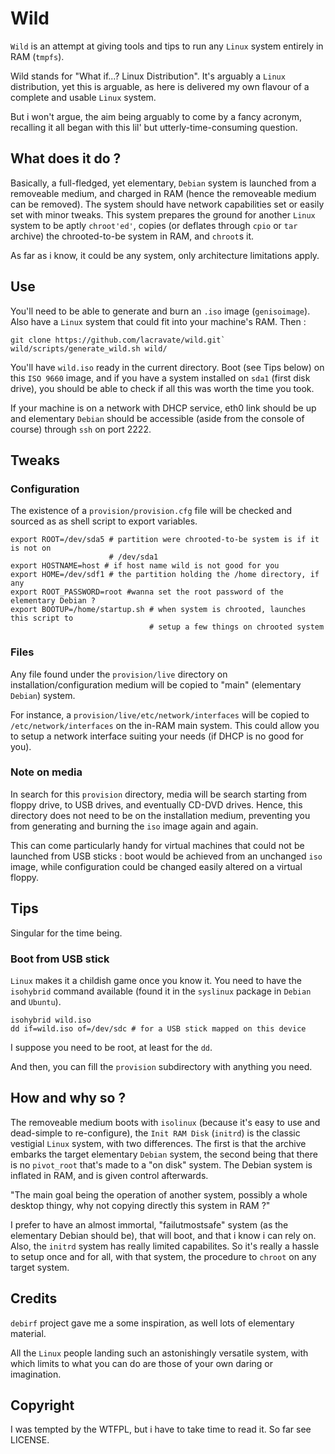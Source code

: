 # Wild

`Wild` is an attempt at giving tools and tips to run any `Linux` system entirely
in RAM (`tmpfs`).

Wild stands for "What if...? Linux Distribution". It's arguably a `Linux`
distribution, yet this is arguable, as here is delivered my own flavour of a
complete and usable `Linux` system.

But i won't argue, the aim being arguably to come by a fancy acronym, recalling
it all began with this lil' but utterly-time-consuming question.

## What does it do ?

Basically, a full-fledged, yet elementary, `Debian` system is launched from a
removeable medium, and charged in RAM (hence the removeable medium can be
removed). The system should have network capabilities set or easily set with
minor tweaks.
This system prepares the ground for another `Linux` system to be aptly
`chroot'ed'`, copies (or deflates through `cpio` or `tar` archive) the
chrooted-to-be system in RAM, and `chroot`s it.

As far as i know, it could be any system, only architecture limitations apply.

## Use

You'll need to be able to generate and burn an `.iso` image (`genisoimage`).
Also have a `Linux` system that could fit into your machine's RAM. Then :

```shell
git clone https://github.com/lacravate/wild.git`
wild/scripts/generate_wild.sh wild/
```

You'll have `wild.iso` ready in the current directory. Boot (see Tips below) on
this `ISO 9660` image, and if you have a system installed on `sda1` (first disk
drive), you should be able to check if all this was worth the time you took.

If your machine is on a network with DHCP service, eth0 link should be up and
elementary `Debian` should be accessible (aside from the console of course)
through `ssh` on port 2222.

## Tweaks

### Configuration

The existence of a `provision/provision.cfg` file will be checked and sourced as
as shell script to export variables.

```
export ROOT=/dev/sda5 # partition were chrooted-to-be system is if it is not on
                      # /dev/sda1
export HOSTNAME=host # if host name wild is not good for you
export HOME=/dev/sdf1 # the partition holding the /home directory, if any
export ROOT_PASSWORD=root #wanna set the root password of the elementary Debian ?
export BOOTUP=/home/startup.sh # when system is chrooted, launches this script to
                               # setup a few things on chrooted system
```

### Files

Any file found under the `provision/live` directory on installation/configuration
medium will be copied to "main" (elementary `Debian`) system.

For instance, a `provision/live/etc/network/interfaces` will be copied to
`/etc/network/interfaces` on the in-RAM main system. This could allow you to
setup a network interface suiting your needs (if DHCP is no good for you).

### Note on media

In search for this `provision` directory, media will be search starting from
floppy drive, to USB drives, and eventually CD-DVD drives. Hence, this
directory does not need to be on the installation medium, preventing you from
generating and burning the `iso` image again and again.

This can come particularly handy for virtual machines that could not be launched
from USB sticks : boot would be achieved from an unchanged `iso` image, while
configuration could be changed easily altered on a virtual floppy.

## Tips

Singular for the time being.

### Boot from USB stick

`Linux` makes it a childish game once you know it. You need to have the
`isohybrid` command available (found it in the `syslinux` package in `Debian`
and `Ubuntu`).

```
isohybrid wild.iso
dd if=wild.iso of=/dev/sdc # for a USB stick mapped on this device
```

I suppose you need to be root, at least for the `dd`.

And then, you can fill the `provision` subdirectory with anything you need.

## How and why so ?

The removeable medium boots with `isolinux` (because it's easy to use and
dead-simple to re-configure), the `Init RAM Disk` (`initrd`) is the classic
vestigial `Linux` system, with two differences. The first is that the archive
embarks the target elementary `Debian` system, the second being that there is no
`pivot_root` that's made to a "on disk" system. The Debian system is inflated in
RAM, and is given control afterwards.

"The main goal being the operation of another system, possibly a whole desktop
thingy, why not copying directly this system in RAM ?"

I prefer to have an almost immortal, "failutmostsafe" system (as the
elementary Debian should be), that will boot, and that i know i can rely on.
Also, the `initrd` system has really limited capabilites. So it's really a
hassle to setup once and for all, with that system, the procedure to `chroot` on
any target system.

## Credits

`debirf` project gave me a some inspiration, as well lots of elementary
material.

All the `Linux` people landing such an astonishingly versatile system, with
which limits to what you can do are those of your own daring or imagination.

## Copyright

I was tempted by the WTFPL, but i have to take time to read it.
So far see LICENSE.
